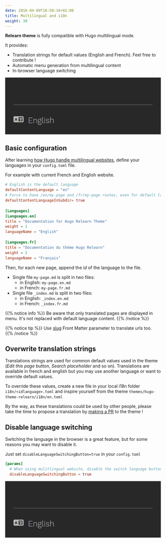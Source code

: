```yaml
---
date: 2016-04-09T16:50:16+02:00
title: Multilingual and i18n
weight: 30
---
```


**Relearn theme** is fully compatible with Hugo multilingual mode.

It provides:

- Translation strings for default values (English and French). Feel free to contribute !
- Automatic menu generation from multilingual content
- In-browser language switching

![I18n menu](images/i18n-menu.gif)

## Basic configuration

After learning [how Hugo handle multilingual websites](https://gohugo.io/content-management/multilingual), define your languages in your `config.toml` file.

For example with current French and English website.

```toml
# English is the default language
defaultContentLanguage = "en"
# Force to have /en/my-page and /fr/my-page routes, even for default language.
defaultContentLanguageInSubdir= true

[Languages]
[Languages.en]
title = "Documentation for Hugo Relearn Theme"
weight = 1
languageName = "English"

[Languages.fr]
title = "Documentation du thème Hugo Relearn"
weight = 2
languageName = "Français"
```

Then, for each new page, append the *id* of the language to the file.

- Single file `my-page.md` is split in two files:
    - in English: `my-page.en.md`
    - in French: `my-page.fr.md`
- Single file `_index.md` is split in two files:
    - in English: `_index.en.md`
    - in French: `_index.fr.md`

{{% notice info %}}
Be aware that only translated pages are displayed in menu. It's not replaced with default language content.
{{% /notice %}}

{{% notice tip %}}
Use [slug](https://gohugo.io/content-management/multilingual/#translate-your-content) Front Matter parameter to translate urls too.
{{% /notice %}}

## Overwrite translation strings

Translations strings are used for common default values used in the theme (*Edit this page* button, *Search placeholder* and so on). Translations are available in french and english but you may use another language or want to override default values.

To override these values, create a new file in your local i18n folder `i18n/<idlanguage>.toml` and inspire yourself from the theme `themes/hugo-theme-relearn/i18n/en.toml` 

By the way, as these translations could be used by other people, please take the time to propose a translation by [making a PR](https://github.com/McShelby/hugo-theme-relearn/pulls) to the theme ! 

## Disable language switching

Switching the language in the browser is a great feature, but for some reasons you may want to disable it. 

Just set `disableLanguageSwitchingButton=true` in your `config.toml`

```toml
[params]
  # When using mulitlingual website, disable the switch language button.
  disableLanguageSwitchingButton = true
```

![I18n menu](images/i18n-menu.gif)